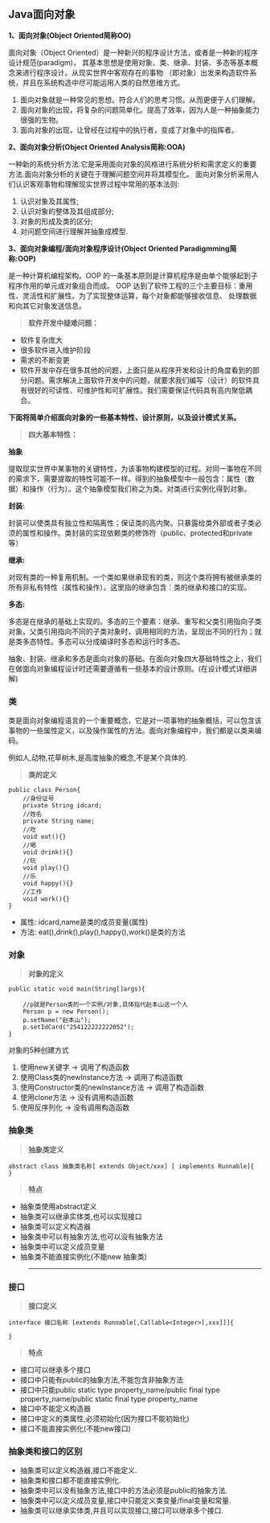 ## Java面向对象


**1、面向对象(Object Oriented简称OO)**

面向对象（Object Oriented）是一种新兴的程序设计方法，或者是一种新的程序设计规范(paradigm)，
其基本思想是使用对象、类、继承、封装、多态等基本概念来进行程序设计。从现实世界中客观存在的事物
（即对象）出发来构造软件系统，并且在系统构造中尽可能运用人类的自然思维方式。

1. 面向对象就是一种常见的思想。符合人们的思考习惯。从而更便于人们理解。
2. 面向对象的出现，将复杂的问题简单化。提高了效率，因为人是一种抽象能力很强的生物。
3. 面向对象的出现，让曾经在过程中的执行者，变成了对象中的指挥者。

 

**2、面向对象分析(Object Oriented Analysis简称:OOA)**

一种新的系统分析方法.它是采用面向对象的风格进行系统分析和需求定义的重要方法.面向对象分析的关键在于理解问题空间并将其模型化。
面向对象分析采用人们认识客观事物和理解现实世界过程中常用的基本法则:
1. 认识对象及其属性;
2. 认识对象的整体及其组成部分;
3. 对象的形成及类的区分;
4. 对问题空间进行理解并抽象成模型.

**3、面向对象编程/面向对象程序设计(Object Oriented Paradigmming简称:OOP)**

是一种计算机编程架构。OOP 的一条基本原则是计算机程序是由单个能够起到子程序作用的单元或对象组合而成。
OOP 达到了软件工程的三个主要目标：重用性、灵活性和扩展性。为了实现整体运算，每个对象都能够接收信息、
处理数据和向其它对象发送信息。

> **软件开发中疑难问题：**

* 软件复杂庞大
* 很多软件进入维护阶段
* 需求的不断变更
* 软件开发中存在很多其他的问题，上面只是从程序开发和设计的角度看到的部分问题。需求解决上面软件开发中的问题，就要求我们编写（设计）的软件具有很好的可读性、可维护性和可扩展性。我们需要保证代码具有高内聚低耦合。

**下面将简单介绍面向对象的一些基本特性、设计原则，以及设计模式关系。**

> **四大基本特性：**

**抽象**

提取现实世界中某事物的关键特性，为该事物构建模型的过程。对同一事物在不同的需求下，需要提取的特性可能不一样。得到的抽象模型中一般包含：属性（数据）和操作（行为）。这个抽象模型我们称之为类。对类进行实例化得到对象。

**封装:**

封装可以使类具有独立性和隔离性；保证类的高内聚。只暴露给类外部或者子类必须的属性和操作。类封装的实现依赖类的修饰符（public、protected和private等）

**继承:**

对现有类的一种复用机制。一个类如果继承现有的类，则这个类将拥有被继承类的所有非私有特性（属性和操作）。这里指的继承包含：类的继承和接口的实现。

**多态:**

多态是在继承的基础上实现的。多态的三个要素：继承、重写和父类引用指向子类对象。父类引用指向不同的子类对象时，调用相同的方法，呈现出不同的行为；就是类多态特性。多态可以分成编译时多态和运行时多态。

抽象、封装、继承和多态是面向对象的基础。在面向对象四大基础特性之上，我们在做面向对象编程设计时还需要遵循有一些基本的设计原则。(在设计模式详细讲解)

### 类

 类是面向对象编程语言的一个重要概念，它是对一项事物的抽象概括，可以包含该事物的一些属性定义，以及操作属性的方法。面向对象编程中，我们都是以类来编码。

例如人,动物,花草树木,是高度抽象的概念,不是某个具体的.

> **类的定义**

```
public class Person{
	//身份证号
	private String idcard;
	//姓名
	private String name;
	//吃
	void eat(){}
	//喝
	void drink(){}
	//玩
	void play(){}
	//乐
	void happy(){}
	//工作
	void work(){}
}
```
* 属性: idcard,name是类的成员变量(属性)
* 方法: eat(),drink(),play(),happy(),work()是类的方法

### 对象

> **对象的定义**

```
public static void main(String[]args){

	//p就是Person类的一个实例/对象,具体指代赵本山这一个人
	Person p = new Person();
	p.setName("赵本山");
	p.setIdCard("254122222222052");
}
```

对象的5种创建方式

1. 使用new关键字								→	调用了构造函数
2. 使用Class类的newInstance方法				→	调用了构造函数
3. 使用Constructor类的newInstance方法		→	调用了构造函数
4. 使用clone方法								→	没有调用构造函数
5. 使用反序列化								→	没有调用构造函数

### 抽象类

> **抽象类定义**

```
abstract class 抽象类名称[ extends Object/xxx] [ implements Runnable]{
}
```

> **特点**

* 抽象类使用abstract定义
* 抽象类可以继承实体类,也可以实现接口
* 抽象类可以定义构造器
* 抽象类中可以有抽象方法,也可以没有抽象方法
* 抽象类中可以定义成员变量
* 抽象类不能直接实例化(不能new 抽象类)

> ****

### 接口

> **接口定义**

```
interface 接口名称 [extends Runnable[,Callable<Integer>[,xxx]]]{
	
}
```

> **特点**

* 接口可以继承多个接口
* 接口中只能有public的抽象方法,不能包含非抽象方法
* 接口中只能public static type property_name/public final type property_name/public static final type property_name
* 接口中不能定义构造器
* 接口中定义的类属性,必须初始化(因为接口不能初始化)
* 接口不能直接实例化(不能new接口)

### 抽象类和接口的区别

* 抽象类可以定义构造器,接口不能定义.
* 抽象类和接口都不能直接实例化.
* 抽象类中可以没有抽象方法,接口中的方法必须是public的抽象方法.
* 抽象类中可以定义成员变量,接口中只能定义类变量/final变量和常量.
* 抽象类可以继承实体类,并且可以实现接口,接口可以继承多个接口.
